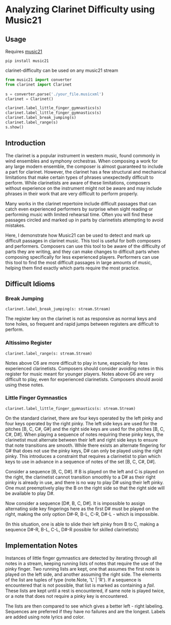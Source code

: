 # Analyzing Clarinet Difficulty using Music21

## Usage

Requires [music21](https://web.mit.edu/music21/)

`pip install music21`

clarinet-difficulty can be used on any music21 stream

```python
from music21 import converter
from clarinet import Clarinet
 
s = converter.parse('./your_file.musicxml')
clarinet = Clarinet()

clarinet.label_little_finger_gymnastics(s)
clarinet.label_little_finger_gymnastics(s)
clarinet.label_break_jumping(s)
clarinet.label_range(s)
s.show()
```

## Introduction
The clarinet is a popular instrument in western music, found commonly in wind ensembles and symphony orchestras. When composing a work for any large modern ensemble, the composer is almost guaranteed to include a part for clarinet. However, the clarinet has a few structural and mechanical limitations that make certain types of phrases unexpectedly difficult to perform. While clarinetists are aware of these limitations, composers without experience on the instrument might not be aware and may include phrases in their work that are very difficult to perform properly.

Many works in the clarinet repertoire include difficult passages that can catch even experienced performers by surprise when sight reading or performing music with limited rehearsal time. Often you will find these passages circled and marked up in parts by clarinetists attempting to avoid mistakes.

Here, I demonstrate how Music21 can be used to detect and mark up difficult passages in clarinet music. This tool is useful for both composers and performers. Composers can use this tool to be aware of the difficulty of parts they are writing, and they can make changes to difficult parts when composing specifically for less experienced players. Performers can use this tool to find the most difficult passages in large amounts of music, helping them find exactly which parts require the most practice.


## Difficult Idioms

### Break Jumping

`clarinet.label_break_jumping(s: stream.Stream)`

The register key on the clarinet is not as responsive as normal keys and tone holes, so frequent and rapid jumps between registers are difficult to perform.

### Altissimo Register

`clarinet.label_range(s: stream.Stream)`

Notes above C6 are more difficult to play in tune, especially for less experienced clarinetists. Composers should consider avoiding notes in this register for music meant for younger players. Notes above G6 are very difficult to play, even for experienced clarinetists. Composers should avoid using these notes.

### Little Finger Gymnastics

`clarinet.label_little_finger_gymnastics(s: stream.Stream)`

On the standard clarinet, there are four keys operated by the left pinky and four keys operated by the right pinky. The left side keys are used for the pitches [B, C, C#, G#] and the right side keys are used for the pitches [B, C, C#, D#]. When playing a sequence of notes requiring these pinky keys, the clarinetist must alternate between their left and right side keys to ensure that note transitions are smooth. While there exists an alternate fingering for G# that does not use the pinky keys, D# can only be played using the right pinky. This introduces a constraint that requires a clarinetist to plan which keys to use in advance in a sequence of notes of the set [B, C, C#, D#].

Consider a sequence [B, C, D#]. If B is played on the left and C is played on the right, the clarinetist cannot transition smoothly to a D# as their right pinky is already in use, and there is no way to play D# using their left pinky. One must preemptively play the B on the right side so that the right side will be available to play D#.

Now consider a sequence [D#, B, C, D#]. It is impossible to assign alternating side key fingerings here as the first D# must be played on the right, making the only option D#-R, B-L, C-R, D#-L - which is impossible.

(In this situation, one is able to slide their left pinky from B to C, making a sequence D#-R, B-L, C-L, D#-R possible for skilled clarinetists)

## Implementation Notes

Instances of little finger gymnastics are detected by iterating through all notes in a stream, keeping running lists of notes that require the use of the pinky finger. Two running lists are kept, one that assumes the first note is played on the left side, and another assuming the right side. The elements of the list are tuples of type (note.Note, 'L' | 'R'). If a sequence is encountered that is not possible, that list is marked as containing a _fail_. These lists are kept until a rest is encountered, if same note is played twice, or a note that does not require a pinky key is encountered. 

The lists are then compared to see which gives a better left - right labeling. Sequences are preferred if they have no failures and are the longest. Labels are added using note lyrics and color.